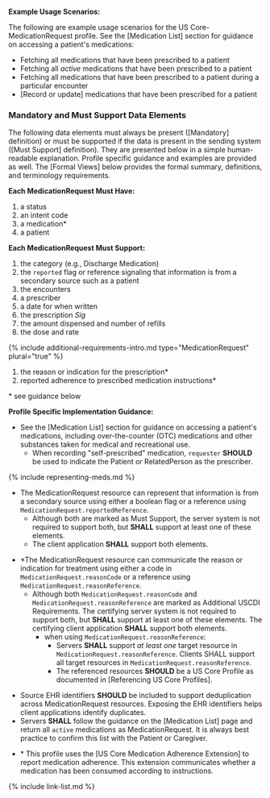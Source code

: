 
**Example Usage Scenarios:**

The following are example usage scenarios for the US Core-MedicationRequest
profile. See the [Medication List] section for guidance on accessing a patient's medications:

-   Fetching all medications that have been prescribed to a patient
-   Fetching all *active* medications that have been prescribed to a patient
-   Fetching all medications that have been prescribed to a patient during a particular encounter
-  [Record or update]  medications that have been prescribed for a patient

### Mandatory and Must Support Data Elements


The following data elements must always be present ([Mandatory] definition) or must be supported if the data is present in the sending system ([Must Support] definition). They are presented below in a simple human-readable explanation. Profile specific guidance and examples are provided as well. The [Formal Views] below provides the formal summary, definitions, and terminology requirements.  

**Each MedicationRequest Must Have:**

1. a status
1. an intent code
1. a medication*
1. a patient

**Each MedicationRequest Must Support:**

1. the category  (e.g., Discharge Medication)
2. the `reported` flag  or reference signaling that information is from a secondary source such as a patient
3. the encounters
4. a prescriber
5. a date for when written
6. the prescription *Sig*
7. the amount dispensed and number of refills
8. the dose and rate

{% include additional-requirements-intro.md type="MedicationRequest" plural="true" %}

1. the reason or indication for the prescription*
1. reported adherence to prescribed medication instructions*
 
\* see guidance below


**Profile Specific Implementation Guidance:**

* See the [Medication List] section for guidance on accessing a patient's medications, including over-the-counter (OTC) medications and other substances taken for medical and recreational use.
  * When recording "self-prescribed" medication, `requester` **SHOULD** be used to indicate the Patient or RelatedPerson as the prescriber.

{% include representing-meds.md %}

* The MedicationRequest resource can represent that information is from a secondary source using either a boolean flag or a reference using `MedicationRequest.reportedReference`.
   *  Although both are marked as Must Support, the server system is not required to support both, but **SHALL** support at least one of these elements.
   *  The client application **SHALL** support both elements.



- \*The MedicationRequest resource can communicate the reason or indication for treatment using either a code in `MedicationRequest.reasonCode` or a reference using `MedicationRequest.reasonReference`.
    - Although both `MedicationRequest.reasonCode` and `MedicationRequest.reasonReference` are marked as Additional USCDI Requirements. The certifying server system is not required to support both, but **SHALL** support at least one of these elements. The certifying client application **SHALL** support both elements.
       - when using  `MedicationRequest.reasonReference`:
         - Servers **SHALL** support *at least one* target resource in `MedicationRequest.reasonReference`. Clients SHALL support all target resources in `MedicationRequest.reasonReference`.
         - The referenced resources **SHOULD** be a US Core Profile as documented in [Referencing US Core Profiles].



* Source EHR identifiers **SHOULD** be included to support deduplication across MedicationRequest resources. Exposing the EHR identifiers helps client applications identify duplicates.
* Servers **SHALL** follow the guidance on the [Medication List] page and return all `active` medications as MedicationRequest. It is always best practice to confirm this list with the Patient or Caregiver.

- \*  This profile uses the [US Core Medication Adherence Extension] to report medication adherence. This extension communicates whether a medication has been consumed according to instructions.


{% include link-list.md %}
